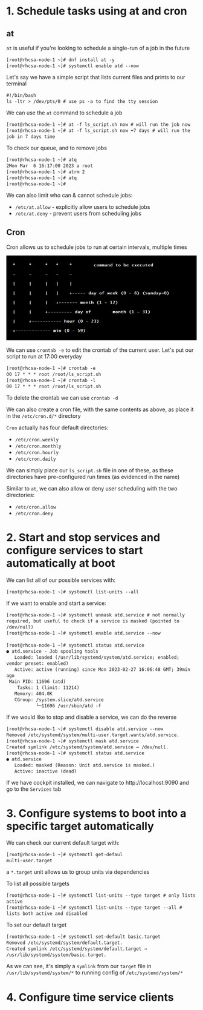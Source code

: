 # 1. Schedule tasks using at and cron

## at
`at` is useful if you're looking to schedule a single-run of a job in the future
```
[root@rhcsa-node-1 ~]# dnf install at -y
[root@rhcsa-node-1 ~]# systemctl enable atd --now
```
Let's say we have a simple script that lists current files and prints to our terminal
```
#!/bin/bash
ls -ltr > /dev/pts/0 # use ps -a to find the tty session
```
We can use the `at` command to schedule a job
```
[root@rhcsa-node-1 ~]# at -f ls_script.sh now # will run the job now
[root@rhcsa-node-1 ~]# at -f ls_script.sh now +7 days # will run the job in 7 days time
```
To check our queue, and to remove jobs
```
[root@rhcsa-node-1 ~]# atq
2Mon Mar  6 16:17:00 2023 a root
[root@rhcsa-node-1 ~]# atrm 2
[root@rhcsa-node-1 ~]# atq
[root@rhcsa-node-1 ~]# 
```
We can also limit who can & cannot schedule jobs:
* `/etc/at.allow` - explicitly allow users to schedule jobs
* `/etc/at.deny` - prevent users from scheduling jobs

## Cron
Cron allows us to schedule jobs to run at certain intervals, multiple times

![Crontab Schedule](crontab.png)

We can use `crontab -e` to edit the crontab of the current user. Let's put our script to run at 17:00 everyday
```
[root@rhcsa-node-1 ~]# crontab -e
00 17 * * * root /root/ls_script.sh
[root@rhcsa-node-1 ~]# crontab -l
00 17 * * * root /root/ls_script.sh
```
To delete the crontab we can use `crontab -d`

We can also create a cron file, with the same contents as above, as place it in the `/etc/cron.d/*` directory

`Cron` actually has four default directories:
* `/etc/cron.weekly`
* `/etc/cron.monthly`
* `/etc/cron.hourly`
* `/etc/cron.daily`

We can simply place our `ls_script.sh` file in one of these, as these directories have pre-configured run times (as evidenced in the name)

Similar to `at`, we can also allow or deny user scheduling with the two directories:
* `/etc/cron.allow`
* `/etc/cron.deny`

# 2. Start and stop services and configure services to start automatically at boot

We can list all of our possible services with:
```
[root@rhcsa-node-1 ~]# systemctl list-units --all
```
If we want to enable and start a service:
```
[root@rhcsa-node-1 ~]# systemctl unmask atd.service # not normally required, but useful to check if a service is masked (pointed to /dev/null)
[root@rhcsa-node-1 ~]# systemctl enable atd.service --now

[root@rhcsa-node-1 ~]# systemctl status atd.service
● atd.service - Job spooling tools
   Loaded: loaded (/usr/lib/systemd/system/atd.service; enabled; vendor preset: enabled)
   Active: active (running) since Mon 2023-02-27 16:06:48 GMT; 39min ago
 Main PID: 11696 (atd)
    Tasks: 1 (limit: 11214)
   Memory: 404.0K
   CGroup: /system.slice/atd.service
           └─11696 /usr/sbin/atd -f
```
If we would like to stop and disable a service, we can do the reverse
```
[root@rhcsa-node-1 ~]# systemctl disable atd.service --now
Removed /etc/systemd/system/multi-user.target.wants/atd.service.
[root@rhcsa-node-1 ~]# systemctl mask atd.service
Created symlink /etc/systemd/system/atd.service → /dev/null.
[root@rhcsa-node-1 ~]# systemctl status atd.service
● atd.service
   Loaded: masked (Reason: Unit atd.service is masked.)
   Active: inactive (dead)
```
If we have cockpit installed, we can navigate to http://localhost:9090 and go to the `Services` tab

# 3. Configure systems to boot into a specific target automatically

We can check our current default target with:
```
[root@rhcsa-node-1 ~]# systemctl get-defaul
multi-user.target
```
a `*.target` unit allows us to group units via dependencies

To list all possible targets
```
[root@rhcsa-node-1 ~]# systemctl list-units --type target # only lists active
[root@rhcsa-node-1 ~]# systemctl list-units --type target --all # lists both active and disabled
```

To set our default target
```
[root@rhcsa-node-1 ~]# systemctl set-default basic.target
Removed /etc/systemd/system/default.target.
Created symlink /etc/systemd/system/default.target → /usr/lib/systemd/system/basic.target.
```
As we can see, it's simply a `symlink` from our `target` file in `/usr/lib/systemd/system/*` to running config of `/etc/systemd/system/*`

# 4. Configure time service clients



